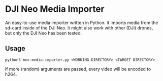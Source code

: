 # DJI Neo Media Importer
An easy-to-use media importer written in Python. It imports media from the sd-card inside of the DJI Neo. It might also work with other (DJI) drones, but only the DJI Neo has been tested.

## Usage
```
python3 neo-media-importer.py <WORKING-DIRECTORY> <TARGET-DIRECTORY>
```
If more (random) arguments are passed, every video will be encoded to h264.
